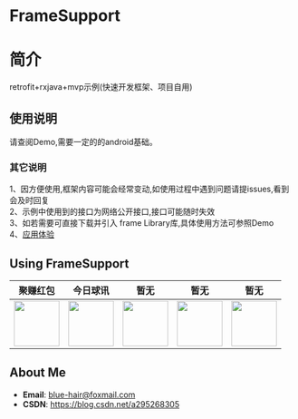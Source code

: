 # FrameSupport  
# 简介  
retrofit+rxjava+mvp示例(快速开发框架、项目自用)  
## 使用说明  
请查阅Demo,需要一定的的android基础。  
### 其它说明  
1、因方便使用,框架内容可能会经常变动,如使用过程中遇到问题请提issues,看到会及时回复  
2、示例中使用到的接口为网络公开接口,接口可能随时失效  
3、如若需要可直接下载并引入 frame Library库,具体使用方法可参照Demo  
4、[应用体验](https://github.com/OneGreenHand/FrameSupport/blob/master/%E5%AE%89%E8%A3%85%E5%8C%85/app-release.apk)  

##  Using FrameSupport  

**聚赚红包** | **今日球讯** | **暂无** | **暂无** | **暂无** |
:-------------------------------------------------------------------:|:----------:|:---------------:|:--------:|:--------------:|
[<img src="https://pp.myapp.com/ma_icon/0/icon_53800104_1563159294/96" width="80" height="80">](https://sj.qq.com/myapp/detail.htm?apkName=com.mcht.redpacket) | [<img src="https://appicon.pgyer.com/image/view/app_icons/c7b0d372a512d43cc4e19aafc4b4ab7d/120" width="80" height="80">](https://ffcwap.com/upload/biapp/) | [<img src="https://appicon.pgyer.com/image/view/app_icons/6e933de8dc1d7d126fb628769613c1ba/120" width="80" height="80">](https://blog.csdn.net/a295268305) | [<img src="https://appicon.pgyer.com/image/view/app_icons/6e933de8dc1d7d126fb628769613c1ba/120" width="80" height="80">](https://blog.csdn.net/a295268305) | [<img src="https://appicon.pgyer.com/image/view/app_icons/6e933de8dc1d7d126fb628769613c1ba/120" width="80" height="80">](https://blog.csdn.net/a295268305) |


## About Me  
* **Email**: <blue-hair@foxmail.com>
* **CSDN**: <https://blog.csdn.net/a295268305>